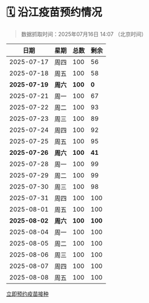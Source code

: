 # 🗓️ 沿江疫苗预约情况

> 数据抓取时间：2025年07月16日 14:07 （北京时间）

| 日期 | 星期 | 总数 | 剩余 |
|------|------|------|------|
| 2025-07-17 | 周四 | 100 | 56 |
| 2025-07-18 | 周五 | 100 | 58 |
| **2025-07-19** | **周六** | **100** | **0** |
| 2025-07-21 | 周一 | 100 | 67 |
| 2025-07-22 | 周二 | 100 | 93 |
| 2025-07-23 | 周三 | 100 | 89 |
| 2025-07-24 | 周四 | 100 | 92 |
| 2025-07-25 | 周五 | 100 | 95 |
| **2025-07-26** | **周六** | **100** | **41** |
| 2025-07-28 | 周一 | 100 | 99 |
| 2025-07-29 | 周二 | 100 | 99 |
| 2025-07-30 | 周三 | 100 | 98 |
| 2025-07-31 | 周四 | 100 | 100 |
| 2025-08-01 | 周五 | 100 | 100 |
| **2025-08-02** | **周六** | **100** | **100** |
| 2025-08-04 | 周一 | 100 | 100 |
| 2025-08-05 | 周二 | 100 | 100 |
| 2025-08-06 | 周三 | 100 | 100 |
| 2025-08-07 | 周四 | 100 | 100 |
| 2025-08-08 | 周五 | 100 | 100 |


<div class="button-container">
<a class="btn" href="http://yfzweb.ishequ.net/#/login" target="_blank">立即预约疫苗接种</a>
</div>
